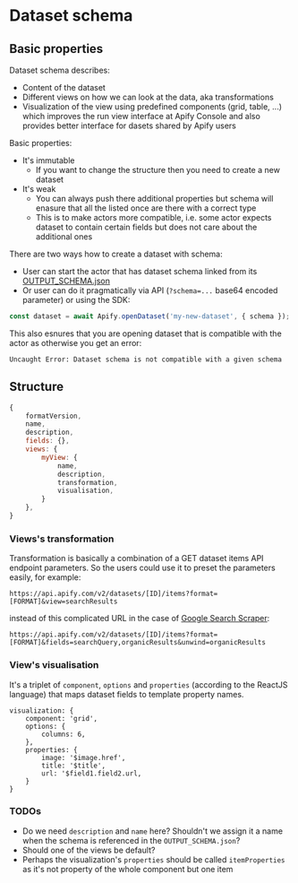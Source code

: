 # Dataset schema

## Basic properties

Dataset schema describes:
- Content of the dataset
- Different views on how we can look at the data, aka transformations
- Visualization of the view using predefined components (grid, table, ...) which improves the run view interface at Apify Console
  and also provides better interface for dasets shared by Apify users

Basic properties:
- It's immutable
    - If you want to change the structure then you need to create a new dataset
- It's weak
    - You can always push there additional properties but schema will enasure that all the listed once are there with a correct type
    - This is to make actors more compatible, i.e. some actor expects dataset to contain certain fields but does not care about the additional ones

There are two ways how to create a dataset with schema:
- User can start the actor that has dataset schema linked from its
[OUTPUT_SCHEMA.json](./OUTPUT_SCHEMA.md)
- Or user can do it pragmatically via API (`?schema=...` base64 encoded parameter) or using the SDK:

```js
const dataset = await Apify.openDataset('my-new-dataset', { schema });
```

This also esnures that you are opening dataset that is compatible with the actor as otherwise you get an error:

```
Uncaught Error: Dataset schema is not compatible with a given schema
```

## Structure

```js
{
	formatVersion,
	name,
	description,
	fields: {},
	views: {
		myView: {
			name,
			description,
			transformation,
			visualisation,
		}
	},
}
```

### Views's transformation

Transformation is basically a combination of a GET dataset items API endpoint parameters.
So the users could use it to preset the parameters easily, for example:

```
https://api.apify.com/v2/datasets/[ID]/items?format=[FORMAT]&view=searchResults
```

instead of this complicated URL in the case of [Google Search Scraper](https://apify.com/apify/google-search-scraper#how-to-get-one-search-result-per-row):

```
https://api.apify.com/v2/datasets/[ID]/items?format=[FORMAT]&fields=searchQuery,organicResults&unwind=organicResults
```

### View's visualisation

It's a triplet of `component`, `options` and `properties` (according to the ReactJS language) that maps dataset fields to template property names.

```
visualization: {
    component: 'grid',
    options: {
    	columns: 6,
    },
    properties: {
        image: '$image.href',
        title: '$title',
        url: '$field1.field2.url,
    }
}
```

### TODOs

- Do we need `description` and `name` here? Shouldn't we assign it a name when the schema is referenced in the `OUTPUT_SCHEMA.json`?
- Should one of the views be default?
- Perhaps the visualization's `properties` should be called `itemProperties` as it's not property of the whole component but one item
